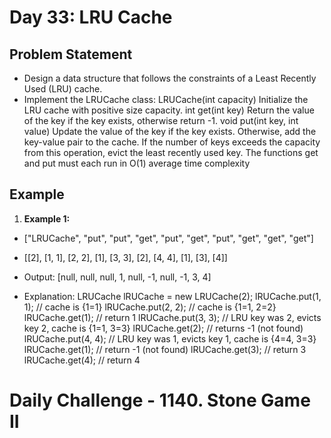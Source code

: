 # Day 33: LRU Cache

## Problem Statement

- Design a data structure that follows the constraints of a Least Recently Used (LRU) cache.
- Implement the LRUCache class:
  LRUCache(int capacity) Initialize the LRU cache with positive size capacity.
  int get(int key) Return the value of the key if the key exists, otherwise return -1.
  void put(int key, int value) Update the value of the key if the key exists. Otherwise, add the key-value pair to the cache. If the number of keys exceeds the capacity from this operation, evict the least recently used key.
  The functions get and put must each run in O(1) average time complexity

## Example

1. **Example 1:**

- ["LRUCache", "put", "put", "get", "put", "get", "put", "get", "get", "get"]
- [[2], [1, 1], [2, 2], [1], [3, 3], [2], [4, 4], [1], [3], [4]]
- Output: [null, null, null, 1, null, -1, null, -1, 3, 4]

- Explanation:
  LRUCache lRUCache = new LRUCache(2);
  lRUCache.put(1, 1); // cache is {1=1}
  lRUCache.put(2, 2); // cache is {1=1, 2=2}
  lRUCache.get(1); // return 1
  lRUCache.put(3, 3); // LRU key was 2, evicts key 2, cache is {1=1, 3=3}
  lRUCache.get(2); // returns -1 (not found)
  lRUCache.put(4, 4); // LRU key was 1, evicts key 1, cache is {4=4, 3=3}
  lRUCache.get(1); // return -1 (not found)
  lRUCache.get(3); // return 3
  lRUCache.get(4); // return 4

# Daily Challenge - 1140. Stone Game II
